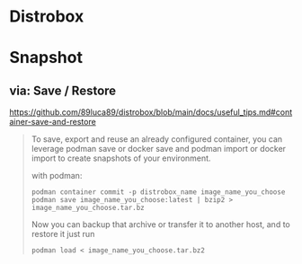 # Distrobox

# Snapshot
## via: Save / Restore
https://github.com/89luca89/distrobox/blob/main/docs/useful_tips.md#container-save-and-restore

>To save, export and reuse an already configured container, you can leverage podman save or docker save and podman import or docker import to create snapshots of your environment.
>
>with podman:
>```
>podman container commit -p distrobox_name image_name_you_choose
>podman save image_name_you_choose:latest | bzip2 > image_name_you_choose.tar.bz
>```
>Now you can backup that archive or transfer it to another host, and to restore it just run
>```
>podman load < image_name_you_choose.tar.bz2
>```
